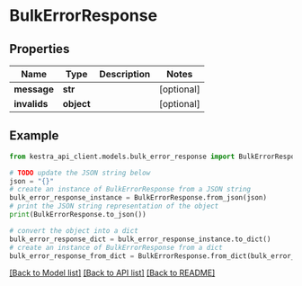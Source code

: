 # BulkErrorResponse


## Properties

Name | Type | Description | Notes
------------ | ------------- | ------------- | -------------
**message** | **str** |  | [optional] 
**invalids** | **object** |  | [optional] 

## Example

```python
from kestra_api_client.models.bulk_error_response import BulkErrorResponse

# TODO update the JSON string below
json = "{}"
# create an instance of BulkErrorResponse from a JSON string
bulk_error_response_instance = BulkErrorResponse.from_json(json)
# print the JSON string representation of the object
print(BulkErrorResponse.to_json())

# convert the object into a dict
bulk_error_response_dict = bulk_error_response_instance.to_dict()
# create an instance of BulkErrorResponse from a dict
bulk_error_response_from_dict = BulkErrorResponse.from_dict(bulk_error_response_dict)
```
[[Back to Model list]](../README.md#documentation-for-models) [[Back to API list]](../README.md#documentation-for-api-endpoints) [[Back to README]](../README.md)


